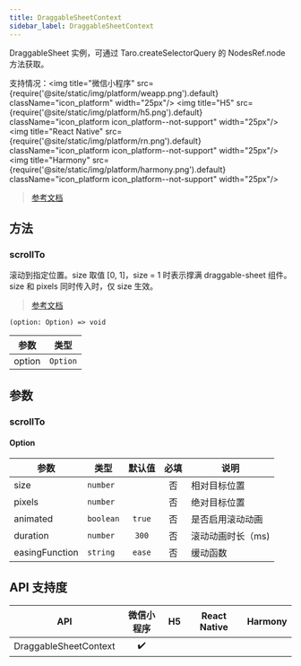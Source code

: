 ```yaml
---
title: DraggableSheetContext
sidebar_label: DraggableSheetContext
---
```


DraggableSheet 实例，可通过 Taro.createSelectorQuery 的 NodesRef.node 方法获取。

支持情况：<img title="微信小程序" src={require('@site/static/img/platform/weapp.png').default} className="icon_platform" width="25px"/> <img title="H5" src={require('@site/static/img/platform/h5.png').default} className="icon_platform icon_platform--not-support" width="25px"/> <img title="React Native" src={require('@site/static/img/platform/rn.png').default} className="icon_platform icon_platform--not-support" width="25px"/> <img title="Harmony" src={require('@site/static/img/platform/harmony.png').default} className="icon_platform icon_platform--not-support" width="25px"/>

> [参考文档](https://developers.weixin.qq.com/miniprogram/dev/api/skyline/DraggableSheetContext.html)

## 方法

### scrollTo

滚动到指定位置。size 取值 [0, 1]，size = 1 时表示撑满 draggable-sheet 组件。size 和 pixels 同时传入时，仅 size 生效。

> [参考文档](https://developers.weixin.qq.com/miniprogram/dev/api/skyline/DraggableSheetContext.scrollTo.html)

```tsx
(option: Option) => void
```

| 参数 | 类型 |
| --- | --- |
| option | `Option` |

## 参数

### scrollTo

#### Option

| 参数 | 类型 | 默认值 | 必填 | 说明 |
| --- | --- | :---: | :---: | --- |
| size | `number` |  | 否 | 相对目标位置 |
| pixels | `number` |  | 否 | 绝对目标位置 |
| animated | `boolean` | `true` | 否 | 是否启用滚动动画 |
| duration | `number` | `300` | 否 | 滚动动画时长（ms) |
| easingFunction | `string` | `ease` | 否 | 缓动函数 |

## API 支持度

| API | 微信小程序 | H5 | React Native | Harmony |
| :---: | :---: | :---: | :---: | :---: |
| DraggableSheetContext | ✔️ |  |  |  |

